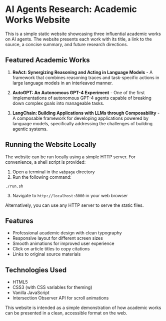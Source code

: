 # AI Agents Research: Academic Works Website

This is a simple static website showcasing three influential academic works on AI agents. The website presents each work with its title, a link to the source, a concise summary, and future research directions.

## Featured Academic Works

1. **ReAct: Synergizing Reasoning and Acting in Language Models** - A framework that combines reasoning traces and task-specific actions in large language models in an interleaved manner.

2. **AutoGPT: An Autonomous GPT-4 Experiment** - One of the first implementations of autonomous GPT-4 agents capable of breaking down complex goals into manageable tasks.

3. **LangChain: Building Applications with LLMs through Composability** - A composable framework for developing applications powered by language models, specifically addressing the challenges of building agentic systems.

## Running the Website Locally

The website can be run locally using a simple HTTP server. For convenience, a shell script is provided:

1. Open a terminal in the `webpage` directory
2. Run the following command:
```
./run.sh
```
3. Navigate to `http://localhost:8000` in your web browser

Alternatively, you can use any HTTP server to serve the static files.

## Features

- Professional academic design with clean typography
- Responsive layout for different screen sizes
- Smooth animations for improved user experience
- Click on article titles to copy citations
- Links to original source materials

## Technologies Used

- HTML5
- CSS3 (with CSS variables for theming)
- Vanilla JavaScript
- Intersection Observer API for scroll animations

This website is intended as a simple demonstration of how academic works can be presented in a clean, accessible format on the web. 